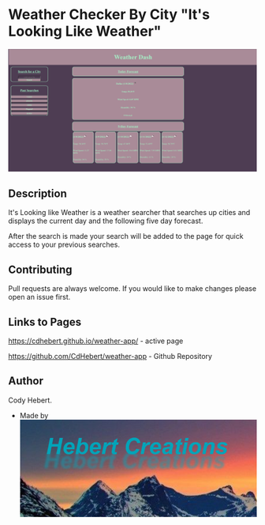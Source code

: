 # Weather Checker By City "It's Looking Like Weather"

![weather-blank](./assets/images/weatherBoard.png)

## Description

It's Looking like Weather is a weather searcher that searches up cities and displays the current day and the following five day forecast.

After the search is made your search will be added to the page for quick access to your previous
searches.



## Contributing 

Pull requests are always welcome. If you would like to make changes please open an issue first.

## Links to Pages

https://cdhebert.github.io/weather-app/ - active page

https://github.com/CdHebert/weather-app - Github Repository

## Author
Cody Hebert.
* Made by  
![Hebert-Creations](./assets/images/hebert-creations.png)